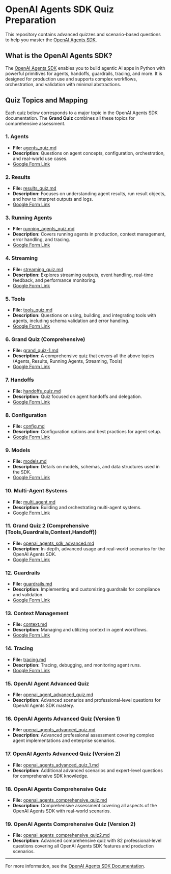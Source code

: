 # OpenAI Agents SDK Quiz Preparation

This repository contains advanced quizzes and scenario-based questions to help you master the [OpenAI Agents SDK](https://openai.github.io/openai-agents-python/).

## What is the OpenAI Agents SDK?

The [OpenAI Agents SDK](https://openai.github.io/openai-agents-python/) enables you to build agentic AI apps in Python with powerful primitives for agents, handoffs, guardrails, tracing, and more. It is designed for production use and supports complex workflows, orchestration, and validation with minimal abstractions.

## Quiz Topics and Mapping

Each quiz below corresponds to a major topic in the OpenAI Agents SDK documentation. The **Grand Quiz** combines all these topics for comprehensive assessment.

### 1. Agents

- **File:** [agents_quiz.md](./agents_quiz.md)
- **Description:** Questions on agent concepts, configuration, orchestration, and real-world use cases.
- [Google Form Link](https://docs.google.com/forms/d/e/1FAIpQLSc8DJtoNYmGxIuGEenIqjScmEWbeMkBlueBjq9TbCPb1YPhRg/viewform)

### 2. Results

- **File:** [results_quiz.md](./results_quiz.md)
- **Description:** Focuses on understanding agent results, run result objects, and how to interpret outputs and logs.
- [Google Form Link](https://docs.google.com/forms/u/2/d/e/1FAIpQLSf_UakLYLhacSIZqIW-3iUWjKGmYgfUAkBVPpNgBrUVriO8Kw/viewform)

### 3. Running Agents

- **File:** [running_agents_quiz.md](./running_agents_quiz.md)
- **Description:** Covers running agents in production, context management, error handling, and tracing.
- [Google Form Link](https://docs.google.com/forms/d/e/1FAIpQLSfRJ0qD5pNl1CMwSR37rXNTmKRruiXkejO18Hg2-iWaI5fxmg/viewform)

### 4. Streaming

- **File:** [streaming_quiz.md](./streaming_quiz.md)
- **Description:** Explores streaming outputs, event handling, real-time feedback, and performance monitoring.
- [Google Form Link](https://docs.google.com/forms/d/e/1FAIpQLSfftj0HjotP0IlEnQAWOYfP8qubSjiAbu9BLK0PCsYcIADYiw/viewform)

### 5. Tools

- **File:** [tools_quiz.md](./tools_quiz.md)
- **Description:** Questions on using, building, and integrating tools with agents, including schema validation and error handling.
- [Google Form Link](https://docs.google.com/forms/d/e/1FAIpQLSejQbbK8ZRCBK0O2E8qzjsSLtN84RGWifMcX4T1ZHNxMiBZAw/viewform)

### 6. Grand Quiz (Comprehensive)

- **File:** [grand_quiz-1.md](./grand_quiz-1.md)
- **Description:** A comprehensive quiz that covers all the above topics (Agents, Results, Running Agents, Streaming, Tools)
- [Google Form Link](https://docs.google.com/forms/d/1ia84b4T7caVvtdujzwx4ULYHITeJKm0Yyp9pLaKYAE8/viewform)

### 7. Handoffs

- **File:** [handoffs_quiz.md](./handoffs_quiz.md)
- **Description:** Quiz focused on agent handoffs and delegation.
- [Google Form Link](https://docs.google.com/forms/d/1Op1xbo250PC9vnXa-VHUKVu8YDfG_mxNznDzzrwcuYg)

### 8. Configuration

- **File:** [config.md](./config.md)
- **Description:** Configuration options and best practices for agent setup.
- [Google Form Link](https://docs.google.com/forms/d/1RXGff7Yeu5e8PwABHn0mfFAUBOMsw-igCoAC2W3Zd9U)

### 9. Models

- **File:** [models.md](./models.md)
- **Description:** Details on models, schemas, and data structures used in the SDK.
- [Google Form Link](https://docs.google.com/forms/d/1gYy1EurXUB9kRK9s8x0x0Y5O_zb_RGZmCilhLD4EWZA)

### 10. Multi-Agent Systems

- **File:** [multi_agent.md](./multi_agent.md)
- **Description:** Building and orchestrating multi-agent systems.
- [Google Form Link](https://docs.google.com/forms/d/1gLVp-poYms9exr9A8gZELxAA2JFhCNT53dmClebLtKM)

### 11. Grand Quiz 2 (Comprehensive (Tools,Guardrails,Context,Handoff))

- **File:** [openai_agents_sdk_advanced.md](./openai_agents_sdk_advanced.md)
- **Description:** In-depth, advanced usage and real-world scenarios for the OpenAI Agents SDK.
- [Google Form Link](https://docs.google.com/forms/d/11OSuPB3GD48Zen5UKLkUkUmCMNn3h_5q7qF-_f-_kpw)

### 12. Guardrails

- **File:** [guardrails.md](./guardrails.md)
- **Description:** Implementing and customizing guardrails for compliance and validation.
- [Google Form Link](https://docs.google.com/forms/d/1mJxiqrRgDHnPScHPucF75kJJg7OG74ju4SIed-YG5rc)

### 13. Context Management

- **File:** [context.md](./context.md)
- **Description:** Managing and utilizing context in agent workflows.
- [Google Form Link](https://docs.google.com/forms/d/1X7peDWWEHiC1xsNzxFMktshPExc63tB7lH0wHlERa7o)

### 14. Tracing

- **File:** [tracing.md](./tracing.md)
- **Description:** Tracing, debugging, and monitoring agent runs.
- [Google Form Link](https://docs.google.com/forms/d/1RD3Pt1ymqZ-M4xTDbMhD91Vb2QzPqOuciig93-K0N2o)

### 15. OpenAI Agent Advanced Quiz

- **File:** [openai_agent_advanced_quiz.md](./openai_agent_advanced_quiz.md)
- **Description:** Advanced scenarios and professional-level questions for OpenAI Agents SDK mastery.

### 16. OpenAI Agents Advanced Quiz (Version 1)

- **File:** [openai_agents_advanced_quiz.md](./openai_agents_advanced_quiz.md)
- **Description:** Advanced professional assessment covering complex agent implementations and enterprise scenarios.

### 17. OpenAI Agents Advanced Quiz (Version 2)

- **File:** [openai_agents_advanced_quiz_1.md](./openai_agents_advanced_quiz_1.md)
- **Description:** Additional advanced scenarios and expert-level questions for comprehensive SDK knowledge.

### 18. OpenAI Agents Comprehensive Quiz

- **File:** [openai_agents_comprehensive_quiz.md](./openai_agents_comprehensive_quiz.md)
- **Description:** Comprehensive assessment covering all aspects of the OpenAI Agents SDK with real-world scenarios.

### 19. OpenAI Agents Comprehensive Quiz (Version 2)

- **File:** [openai_agents_comprehensive_quiz2.md](./openai_agents_comprehensive_quiz2.md)
- **Description:** Advanced comprehensive quiz with 82 professional-level questions covering all OpenAI Agents SDK features and production scenarios.

---

For more information, see the [OpenAI Agents SDK Documentation](https://openai.github.io/openai-agents-python/).

